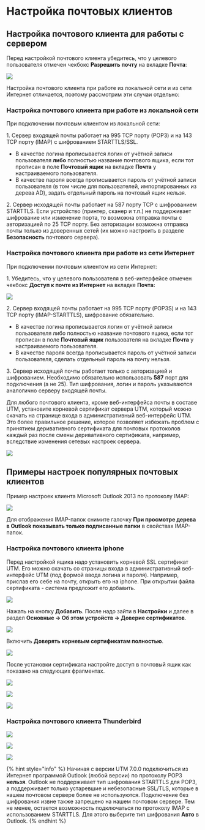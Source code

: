 # Настройка почтовых клиентов

## Настройка почтового клиента для работы с сервером

Перед настройкой почтового клиента убедитесь, что у целевого пользователя отмечен чекбокс **Разрешить почту** на вкладке **Почта**:

![](../../.gitbook/assets/2_only_local_main_enabled-7-9-.png)

Настройка почтового клиента при работе из локальной сети и из сети Интернет отличается, поэтому рассмотрим эти случаи отдельно:

### **Настройка почтового клиента при работе из локальной сети**

При подключении почтовым клиентом из локальной сети:

1\. Сервер входящей почты работает на 995 TCP порту (РОР3) и на 143 TCP порту (IMAP) с шифрованием STARTTLS/SSL.&#x20;

* В качестве логина прописывается логин от учётной записи пользователя **либо** полностью название почтового ящика, если тот прописан в поле **Почтовый ящик** на вкладке **Почта** у настраиваемого пользователя.&#x20;
* В качестве пароля всегда прописывается пароль от учётной записи пользователя (в том числе для пользователей, импортированных из дерева AD), задать отдельный пароль на почтовый ящик нельзя.&#x20;

2\. Сервер исходящей почты работает на 587 порту TCP с шифрованием STARTTLS. Если устройство (принтер, сканер и т.п.) не поддерживает шифрование или изменение порта, то возможна отправка почты с авторизацией по 25 TCP порту. Без авторизации возможна отправка почты только из доверенных сетей (их можно настроить в разделе **Безопасность** почтового сервера).

### Настройка почтового клиента при работе из сети Интернет&#x20;

При подключении почтовым клиентом из сети Интернет:&#x20;

1\. Убедитесь, что у целевого пользователя в веб-интерфейсе отмечен чекбокс **Доступ к почте из Интернет** на вкладке **Почта:**

![](../../.gitbook/assets/2_mail_enabled_true-7-9-.png)

2\. Сервер входящей почты работает на 995 TCP порту (POP3S) и на 143 TCP порту (IMAP-STARTTLS), шифрование обязательно. &#x20;

* В качестве логина прописывается логин от учётной записи пользователя либо полностью название почтового ящика, если тот прописан в поле **Почтовый ящик** пользователя на вкладке **Почта** у настраиваемого пользователя.&#x20;
* В качестве пароля всегда прописывается пароль от учётной записи пользователя, сделать отдельный пароль на почту нельзя.&#x20;

3\. Сервер исходящей почты работает только с авторизацией и шифрованием. Необходимо обязательно использовать **587** порт для подключения (а не 25). Тип шифрования, логин и пароль указываются аналогично серверу входящей почты.&#x20;

Для любого почтового клиента, кроме веб-интерфейса почты в составе UTM, установите корневой сертификат сервера UTM, который можно скачать на странице входа в административный веб-интерфейс UTM. Это более правильное решение, которое позволяет избежать проблем с принятием деривативного сертификата для почтовых протоколов каждый раз после смены деривативного сертификата, например, вследствие изменения сетевых настроек сервера.&#x20;

![](../../.gitbook/assets/mail_log_pass-7-9-.png)

## Примеры настроек популярных почтовых клиентов&#x20;

Пример настроек клиента Microsoft Outlook 2013 по протоколу IMAP:&#x20;

![](../../.gitbook/assets/4982578.jpg)

Для отображения IMAP-папок снимите галочку **При просмотре дерева в Outlook показывать только подписанные папки** в свойствах IMAP-папок.

### Настройка почтового клиента iphone&#x20;

Перед настройкой ящика надо установить корневой SSL сертификат UTM. Его можно скачать со страницы входа в административный веб-интерфейс UTM (под формой ввода логина и пароля). Например, прислав его себе на почту, открыть его на iphone. При открытии файла сертификата - система предложит его добавить.&#x20;

![](../../.gitbook/assets/5472456.png)

Нажать на кнопку **Добавить**. После надо зайти в **Настройки** и далее в раздел **Основные -> Об этом устройств -> Доверие сертификатов**.

![](../../.gitbook/assets/5472457.png)

Включить **Доверять корневым сертификатам полностью**.

![](../../.gitbook/assets/5472458.png)

После установки сертификата настройте доступ в почтовый ящик как показано на следующих фрагментах.

![](../../.gitbook/assets/4982728.png)

![](../../.gitbook/assets/4982727.png)

![](../../.gitbook/assets/4982726.png)

### Настройка почтового клиента Thunderbird

![](../../.gitbook/assets/4982737.png)

![](../../.gitbook/assets/4982738.png)

![](../../.gitbook/assets/4982739.png)

{% hint style="info" %}
Начиная с версии UTM 7.0.0 подключиться из Интернет программой Outlook (любой версии) по протоколу POP3 **нельзя**. Outlook не поддерживает тип шифрования STARTTLS для POP3, а поддерживает только устаревшие и небезопасные SSL/TLS, которые в нашем почтовом сервере более не используются. Подключение без шифрования извне также запрещено на нашем почтовом сервере. Тем не менее, остается возможность подключаться по протоколу IMAP с использованием STARTTLS. Для этого выберите тип шифрования **Авто** в Outlook.
{% endhint %}
